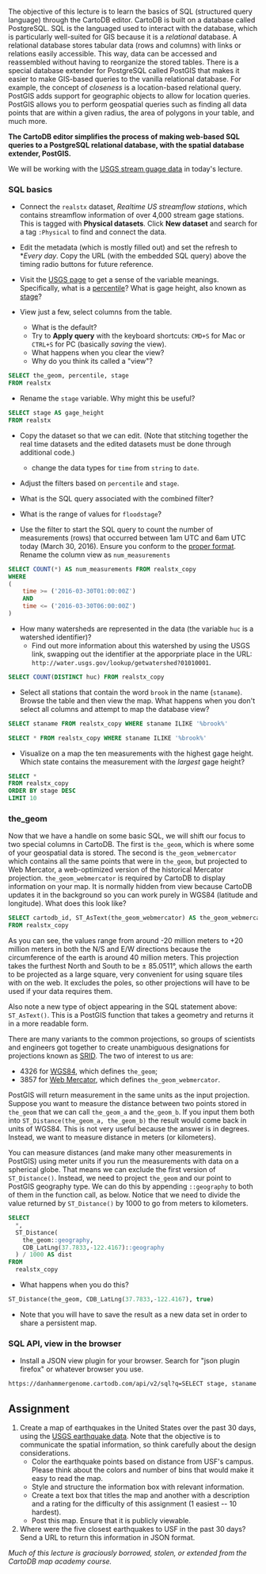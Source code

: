 


The objective of this lecture is to learn the basics of SQL (structured query language) through the CartoDB editor.  CartoDB is built on a database called PostgreSQL.  SQL is the languaged used to interact with the database, which is particularly well-suited for GIS because it is a *relational* database.  A relational database stores tabular data (rows and columns) with links or relations easily accessible.  This way, data can be accessed and reassembled without having to reorganize the stored tables.  There is a special database extender for PostgreSQL called PostGIS that makes it easier to make GIS-based queries to the vanilla relational database.  For example, the concept of *closeness* is a location-based relational query.  PostGIS adds support for geographic objects to allow for location queries.  PostGIS allows you to perform geospatial queries such as finding all data points that are within a given radius, the area of polygons in your table, and much more.

**The CartoDB editor simplifies the process of making web-based SQL queries to a PostgreSQL relational database, with the spatial database extender, PostGIS.**

We will be working with the [USGS stream guage data](http://earthquake.usgs.gov/earthquakes/feed/v1.0/csv.php) in today's lecture.  

### SQL basics

- Connect the `realstx` dataset, *Realtime US streamflow stations*, which contains streamflow information of over 4,000 stream gage stations.  This is tagged with **Physical datasets**.  Click **New dataset** and search for a tag `:Physical` to find and connect the data.

- Edit the metadata (which is mostly filled out) and set the refresh to **Every day*.  Copy the URL (with the embedded SQL query) above the timing radio buttons for future reference. 

- Visit the [USGS page](http://waterdata.usgs.gov/nwis/rt) to get a sense of the variable meanings.  Specifically, what is a [percentile](http://help.waterdata.usgs.gov/faq/surface-water/what-is-a-percentile?searchterm=percentile)?  What is gage height, also known as [stage](http://help.waterdata.usgs.gov/faq/surface-water/how-to-interpret-gage-height-and-streamflow-values)?

- View just a few, select columns from the table.  
    - What is the default?  
    - Try to **Apply query** with the keyboard shortcuts: `CMD+S` for Mac or `CTRL+S` for PC (basically *saving* the view).  
    - What happens when you clear the view?  
    - Why do you think its called a "view"?

```sql
SELECT the_geom, percentile, stage
FROM realstx
```

- Rename the `stage` variable.  Why might this be useful?

```sql
SELECT stage AS gage_height
FROM realstx
```

- Copy the dataset so that we can edit.  (Note that stitching together the real time datasets and the edited datasets must be done through additional code.)  
    - change the data types for `time` from `string` to `date`.

- Adjust the filters based on `percentile` and `stage`.  
 - What is the SQL query associated with the combined filter?
 - What is the range of values for `floodstage`? 

- Use the filter to start the SQL query to count the number of measurements (rows) that occurred between 1am UTC and 6am UTC today (March 30, 2016).  Ensure you conform to the [proper format](https://en.wikipedia.org/wiki/ISO_8601).  Rename the column view as `num_measurements`
```sql
SELECT COUNT(*) AS num_measurements FROM realstx_copy 
WHERE 
(
    time >= ('2016-03-30T01:00:00Z') 
    AND 
    time <= ('2016-03-30T06:00:00Z')
)
```

- How many watersheds are represented in the data (the variable `huc` is a watershed identifier)?  
    - Find out more information about this watershed by using the USGS link, swapping out the identifier at the apporpriate place in the URL: `http://water.usgs.gov/lookup/getwatershed?01010001`.

```sql
SELECT COUNT(DISTINCT huc) FROM realstx_copy
```

- Select all stations that contain the word `brook` in the name (`staname`).  Browse the table and then view the map.  What happens when you don't select all columns and attempt to map the database view?

```sql
SELECT staname FROM realstx_copy WHERE staname ILIKE '%brook%'
```
```sql
SELECT * FROM realstx_copy WHERE staname ILIKE '%brook%'
```

- Visualize on a map the ten measurements with the highest gage height.  Which state contains the measurement with the *largest* gage height?

```sql
SELECT *
FROM realstx_copy
ORDER BY stage DESC
LIMIT 10
```

### the_geom

Now that we have a handle on some basic SQL, we will shift our focus to two special columns in CartoDB. The first is `the_geom`, which is where some of your geospatial data is stored.  The second is `the_geom_webmercator` which contains all the same points that were in `the_geom`, but projected to Web Mercator, a web-optimized version of the historical Mercator projection. `the_geom_webmercator` is required by CartoDB to display information on your map. It is normally hidden from view because CartoDB updates it in the background so you can work purely in WGS84 (latitude and longitude).  What does this look like?

```sql
SELECT cartodb_id, ST_AsText(the_geom_webmercator) AS the_geom_webmercator
FROM realstx_copy
```

As you can see, the values range from around -20 million meters to +20 million meters in both the N/S and E/W directions because the circumference of the earth is around 40 million meters. This projection takes the furthest North and South to be ± 85.0511°, which allows the earth to be projected as a large square, very convenient for using square tiles with on the web. It excludes the poles, so other projections will have to be used if your data requires them. 

Also note a new type of object appearing in the SQL statement above: `ST_AsText()`. This is a PostGIS function that takes a geometry and returns it in a more readable form.

There are many variants to the common projections, so groups of scientists and engineers got together to create unambiguous designations for projections known as [SRID](https://en.wikipedia.org/wiki/SRID). The two of interest to us are:

- 4326 for [WGS84](https://en.wikipedia.org/wiki/World_Geodetic_System), which defines `the_geom`;
- 3857 for [Web Mercator](https://en.wikipedia.org/wiki/Web_Mercator), which defines `the_geom_webmercator`.

PostGIS will return measurement in the same units as the input projection. Suppose you want to measure the distance between two points stored in `the_geom` that we can call `the_geom_a` and `the_geom_b`. If you input them both into `ST_Distance(the_geom_a, the_geom_b)` the result would come back in units of WGS84. This is not very useful because the answer is in degrees. Instead, we want to measure distance in meters (or kilometers).

You can measure distances (and make many other measurements in PostGIS) using meter units if you run the measurements with data on a spherical globe. That means we can exclude the first version of `ST_Distance()`. Instead, we need to project `the_geom` and our point to PostGIS geography type. We can do this by appending `::geography` to both of them in the function call, as below. Notice that we need to divide the value returned by `ST_Distance()` by 1000 to go from meters to kilometers.

```sql
SELECT
  *,
  ST_Distance(
    the_geom::geography, 
    CDB_LatLng(37.7833,-122.4167)::geography
  ) / 1000 AS dist
FROM
  realstx_copy
```

- What happens when you do this?

```sql
ST_Distance(the_geom, CDB_LatLng(37.7833,-122.4167), true)
```

- Note that you will have to save the result as a new data set in order to share a persistent map.  

### SQL API, view in the browser
- Install a JSON view plugin for your browser.  Search for "json plugin firefox" or whatever browser you use.

```bash
https://danhammergenome.cartodb.com/api/v2/sql?q=SELECT stage, staname FROM realstx_copy ORDER BY stage DESC LIMIT 10
```

## Assignment

1. Create a map of earthquakes in the United States over the past 30 days, using the [USGS earthquake data](http://earthquake.usgs.gov/earthquakes/feed/v1.0/csv.php).  Note that the objective is to communicate the spatial information, so think carefully about the design considerations.
    - Color the earthquake points based on distance from USF's campus.  Please think about the colors and number of bins that would make it easy to read the map. 
    - Style and structure the information box with relevant information.
    - Create a text box that titles the map and another with a description and a rating for the difficulty of this assignment (1 easiest -- 10 hardest). 
    - Post this map.  Ensure that it is publicly viewable.
2. Where were the five closest earthquakes to USF in the past 30 days?  Send a URL to return this information in JSON format.

*Much of this lecture is graciously borrowed, stolen, or extended from the CartoDB map academy course.*

